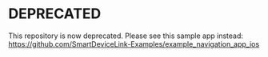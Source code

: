 # DEPRECATED
This repository is now deprecated. Please see this sample app instead: https://github.com/SmartDeviceLink-Examples/example_navigation_app_ios

